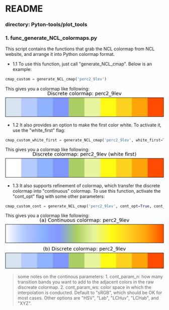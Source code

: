 # README
### directory: Pyton-tools/plot\_tools

### 1. func\_generate\_NCL\_colormaps.py

This script contains the functions that grab the NCL colormap from NCL website, and arrange it into Python colormap format.

- 1.1 To use this function, just call "generate\_NCL\_cmap". Below is an example:

```python
cmap_custom = generate_NCL_cmap('perc2_9lev')
```
This gives you a colormap like following:
![discrete colormap](_assets/NCL_colormap_demo.1_disc.trim.png)

- 1.2 It also provides an option to make the first color white. To activate it, use the "white\_first" flag:

```python
cmap_custom_white_first = generate_NCL_cmap('perc2_9lev', white_first=True)
```
This gives you a colormap like following:
![white first discrete colormap](_assets/NCL_colormap_demo.2_disc_white.trim.png)

- 1.3 It also supports refinement of colormap, which transfer the discrete colormap into "continuous" colormap. To use this function, activate the "cont\_opt" flag with some other parameters:

```python
cmap_custom_cont = generate_NCL_cmap('perc2_9lev', cont_opt=True, cont_param_n=10, cont_param_ws='sRGB')
```
This gives you a colormap like following:
![continuous colormap](_assets/NCL_colormap_demo.3_cont.trim.png)

> some notes on the continous parameters:
> 1\. cont\_param\_n:  how many transition bands you want to add to the adjacent colors in the raw discreate colormap.
> 2\. cont\_param\_ws:  color space in which the interpolation is conducted. Default to "sRGB", which should be OK for most cases. Other options are "HSV", "Lab", "LCHuv", "LCHab", and "XYZ". 
